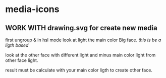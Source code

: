 # media-icons

## WORK WITH drawing.svg for create new media

first ungroup & in hsl mode look at light the main color Big face. *this is be a ligth based*

look at the other face with different light and minus main color light from other face light.

result must be calculate with your main color ligth to create other face.

